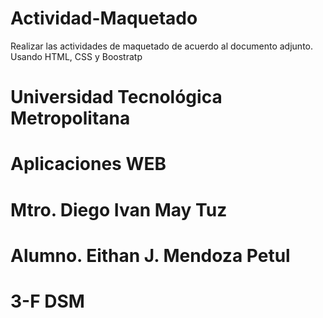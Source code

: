 # Actividad-Maquetado
Realizar las actividades de maquetado de acuerdo al documento adjunto. Usando HTML, CSS y Boostratp

# Universidad Tecnológica Metropolitana
# Aplicaciones WEB
# Mtro. Diego Ivan May Tuz

# Alumno. Eithan J. Mendoza Petul
# 3-F DSM
